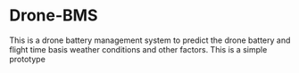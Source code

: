 # Drone-BMS
This is a drone battery management system to predict the drone battery and flight time basis weather conditions and other factors. This is a simple prototype
